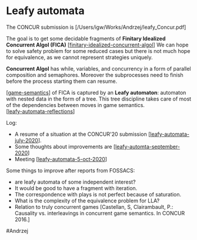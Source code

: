 # Leafy automata

The CONCUR submission is [/Users/igw/Works/Andrzej/leafy_Concur.pdf]

The goal is to get some decidable fragments of 
**Finitary Idealized Concurrent Algol (FICA)**
[[finitary-idealized-concurrent-algol]]
We can hope to solve safety problem for some reduced cases but there is not much
hope for equivalence, as we cannot represent strategies uniquely.


**Concurrent Algol** has while, variables, and concurrency in a form of parallel
composition and semaphores. Moreover the subprocesses need to finish before the
process starting them can resume. 

[[game-semantics]] of FICA is captured by an **Leafy automaton**: automaton with
nested data in the form of a tree. 
This tree discipline takes care of most of
the dependencies between moves in game semantics.  
[[leafy-automata-reflections]]

Log:
* A resume of a situation at the CONCUR'20 submission [[leafy-automata-july-2020]].
* Some thoughts about improvements are [[leafy-automta-september-2020]]
* Meeting [[leafy-automata-5-oct-2020]]

Some things to improve after reports from FOSSACS:
* are leafy automata of some independent interest?
* It would be good to have a fragment with iteration.
* The correspondence with plays is not perfect because of saturation. 
* What is the complexity of the equivalence problem for LLA?
* Relation to truly concurrent games [Castellan, S, Clairambault, P.: Causality
  vs. interleavings in concurrent game semantics. In CONCUR 2016.]

#Andrzej

[//begin]: # "Autogenerated link references for markdown compatibility"
[finitary-idealized-concurrent-algol]: finitary-idealized-concurrent-algol "Finitary Idealized Concurrent Algol"
[game-semantics]: game-semantics "Game semantics"
[leafy-automata-reflections]: leafy-automata-reflections "Leafy automata: reflections"
[leafy-automata-july-2020]: leafy-automata-july-2020 "Leafy automata July 2020"
[leafy-automta-september-2020]: leafy-automta-september-2020 "Leafy automta September 2020"
[leafy-automata-5-oct-2020]: leafy-automata-5-oct-2020 "Leafy Automata 5 Oct 2020"
[//end]: # "Autogenerated link references"